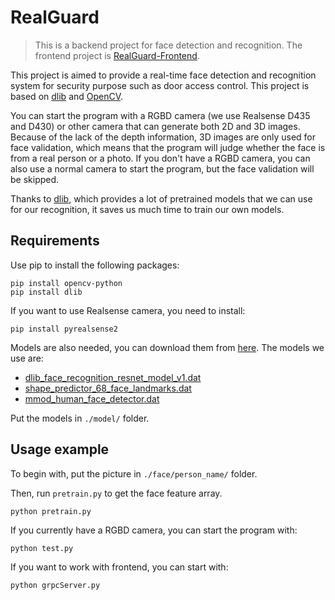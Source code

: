 # RealGuard
> This is a backend project for face detection and recognition. The frontend project is [RealGuard-Frontend](https://github.com/HuXioAn/RealGuard-Frontend).
<p>
This project is aimed to provide a real-time face detection and recognition system for security purpose such as door access control. This project is based on <a href="http://dlib.net/">dlib</a> and <a href="http://opencv.org/">OpenCV</a>.
</p>
<p>
You can start the program with a RGBD camera (we use Realsense D435 and D430) or other camera that can generate both 2D and 3D images. Because of the lack of the depth information, 3D images are only used for face validation, which means that the program will judge whether the face is from a real person or a photo. If you don't have a RGBD camera, you can also use a normal camera to start the program, but the face validation will be skipped.
</p>
<p>
Thanks to <a href="http://dlib.net/">dlib</a>, which provides a lot of pretrained models that we can use for our recognition, it saves us much time to train our own models. 
</p>

## Requirements
<p>
Use pip to install the following packages:
</p>

```
pip install opencv-python
pip install dlib
```
<p>
If you want to use Realsense camera, you need to install:
</p>

```
pip install pyrealsense2
```

<p>
Models are also needed, you can download them from <a href="http://dlib.net/files/">here</a>. The models we use are:
</p>

- [dlib_face_recognition_resnet_model_v1.dat](http://dlib.net/files/dlib_face_recognition_resnet_model_v1.dat.bz2)
- [shape_predictor_68_face_landmarks.dat](http://dlib.net/files/shape_predictor_68_face_landmarks.dat.bz2)
- [mmod_human_face_detector.dat](http://dlib.net/files/mmod_human_face_detector.dat.bz2)

<p>
Put the models in <code>./model/</code> folder.

## Usage example
<p>
To begin with, put the picture in <code>./face/person_name/</code> folder.
</p>
<p>
Then, run <code>pretrain.py</code> to get the face feature array.
</p>

```
python pretrain.py
```

<p>
If you currently have a RGBD camera, you can start the program with:
</p>

```
python test.py
```

<p>
If you want to work with frontend, you can start with:
</p>

```
python grpcServer.py
```

